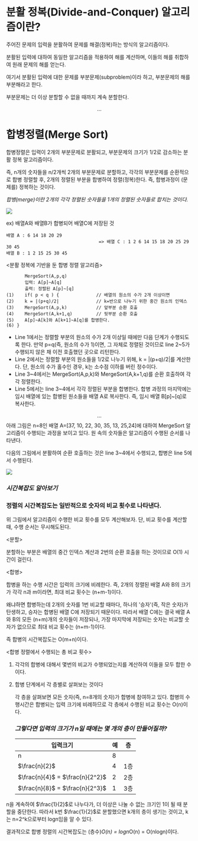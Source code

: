# 분활 정복(Divide-and-Conquer) 알고리즘이란?
주어진 문제의 입력을 분활하여 문제를 해결(정복)하는 방식의 알고리즘이다.

분활된 입력에 대하여 동일한 알고리즘을 적용하여 해를 계산하며, 이들의 해를 취합하여 원래 문제의 해를 얻는다.

여기서 분활된 입력에 대한 문제를 부분문제(subproblem)이라 하고, 부분문제의 해를 부분해라고 한다.

부분문제는 더 이상 분할할 수 없을 때까지 계속 분할한다.


$$\dots$$ 
# 합병정렬(Merge Sort)
합병정렬은 입력이 2개의 부분문제로 분활되고, 부분문제의 크기가 1/2로 감소하는 분활 정복 알고리즘이다.

즉, n개의 숫자들을 n/2개씩 2개의 부분문제로 분할하고, 각각의 부분문제를 순환적으로 합병 정렬할 후, 2개의 정렬된 부분을 합병하여 정렬(정복)한다. 즉, 합병과정이 (문제를) 정복하는 것이다.

*합병(merge)이란 2개의 각각 정렬된 숫자들을 1개의 정렬된 숫자들로 합치는 것이다.*

![](https://postfiles.pstatic.net/MjAyMjAyMTBfMTcx/MDAxNjQ0NDcyNDI2OTQ5.-tTCQJ9shLYipEBlsG2-95phLvN0Kpjus-X4tBq1IYog.yKw5lRPNn2lHCp40Gj6R3Dr61Bc25yZg8BNTAwZkBAwg.GIF.agn710/mergeSortAlgorithm.gif?type=w966)

ex) 배열A와 배열B가 합병되어 배열C에 저장된 것

    배열 A : 6 14 18 20 29
                                       => 배열 C : 1 2 6 14 15 18 20 25 29 30 45
    배열 B : 1 2 15 25 30 45

\<분활 정복에 기반을 둔 합병 정렬 알고리즘\>

           MergeSort(A,p,q)
           입력: A[p]~A[q]
           출력: 정렬된 A[p]~[q]
    (1)    if( p < q ) {              // 배열의 원소의 수가 2개 이상이면  
    (2)    k = |(p+q)/2|              // k=반으로 나누기 위한 중간 원소의 인덱스
    (3)    MergeSort(A,p,k)           // 앞부분 순환 호출   
    (4)    MergeSort(A,k+1,q)         // 뒷부분 순환 호출
    (5)    A[p]~A[k]와 A[k+1]~A[q]를 합병한다.
    (6) }

* Line 1에서는 정렬할 부분의 원소의 수가 2개 이상일 때에만 다음 단계가 수행되도록 한다. 만약 p=q(즉, 원소의 수가 1)이면, 그 자체로 정렬된 것이므로 line 2~5가 수행되지 않은 채 이전 호출했던 곳으로 리턴한다.
* Line 2에서는 정렬할 부분의 원소들을 1/2로 나누기 위해, k = |(p+q)/2|를 계산한다. 단, 원소의 수가 홀수인 경우, k는 소수점 이하를 버린 정수이다.
* Line 3~4에서는 MergeSort(A,p,k)와 MergeSort(A,k+1,q)를 순환 호출하여 각각 정렬한다.
* Line 5에서는 line 3~4에서 각각 정렬된 부분을 합병한다. 합병 과정의 마지막에는 임시 배열에 있는 합병된 원소들을 배열 A로 복사한다. 즉, 임시 배열 B[p]~[q]로 복사한다.

$$\dots$$ 
아래 그림은 n=8인 배열 A=[37, 10, 22, 30, 35, 13, 25,24]에 대하여 MergeSort 알고리즘이 수행되는 과정을 보이고 있다. 원 속의 숫자들은 알고리즘이 수행된 순서를 나타낸다.

다음의 그림에서 분활하여 순환 호출하는 것은 line 3~4에서 수행되고, 합병은 line 5에서 수행된다.


![](https://search.pstatic.net/common/?src=http%3A%2F%2Fblogfiles.naver.net%2FMjAyMDA3MzBfOTAg%2FMDAxNTk2MDcxMTY3Mzkw.HBZBJDLMu2fM7CcS_jBAbfI8mmHSaMZDzGp75iKUTHog.Y5exv5QkBOV_2V1B6zORlBjX_OCPIpnptnD89FF3cr8g.PNG.wongoni%2F%25C4%25B8%25C3%25B3.PNG&type=sc960_832)


### *시간복잡도 알아보기*
### 정렬의 시간복잡도는 일반적으로 숫자의 비교 횟수로 나타낸다.
위 그림에서 알고리즘이 수행한 비교 횟수를 모두 계산해보자. 단, 비교 횟수를 계산할 때, 수행 순서는 무시해도된다.

\<분할\>

분할하는 부분은 배열의 중간 인덱스 계산과 2번의 순환 호출을 하는 것이므로 O(1) 시간이 걸린다.

\<합병\>

합병을 하는 수행 시간은 입력의 크기에 비례한다. 즉, 2개의 정렬된 배열 A와 B의 크기가 각각 n과 m이라면, 최대 비교 횟수는 (n+m-1)이다. 

왜냐하면 합병하는데 2개의 숫자를 1번 비교할 때마다, 하나의 '승자'(즉, 작은 숫자)가 탄생하고, 승자는 합병된 배열 C에 저장되기 때문이다. 따라서 배열 C에는 결국 배열 A와 B의 모든 (n+m)개의 숫자들이 저장되나, 가장 마지막에 저장되는 숫자는 비교할 숫자가 없으므로 최대 비교 횟수는 (n+m-1)이다. 

즉 합병의 시간복잡도는 O(m+n)이다.

\<합병 정렬에서 수행되는 총 비교 횟수\>

1. 각각의 합병에 대해서 몇번의 비교가 수행되었는지를 계산하여 이들을 모두 합한 수이다.
2. 합병 단계에서 각 층별로 살펴보는 것이다
    
    각 층을 살펴보면 모든 숫자(즉, n=8개의 숫자)가 합병에 참여하고 있다.
    합병의 수행시간은 합병되는 입력 크기에 비례하므로 각 층에서 수행된 비교 횟수는 O(n)이다.

    ### *그렇다면 입력의 크기가 n일 때에는 몇 개의 층이 만들어질까?*

    |입력크기|예|층| 
    |---|---|---|
    |n|  8 |   |   |  
    | $\frac{n}{2}$ |  4 | 1층 |    
    | $\frac{n}{4}$ = $\frac{n}{2^2}$| 2  |  2층 |     
    | $\frac{n}{8}$ = $\frac{n}{2^3}$| 1 | 3층 |

n을 계속하여 $\frac{1}{2}$로 나누다가, 더 이상은 나눌 수 없는 크기인 1이 될 때 분할을 중단한다. 따라서 k번 $\frac{1}{2}$로 분할했으면 k개의 층이 생기는 것이고, k는 n=2^k으로부터 logn임을 알 수 있다.

결과적으로 합병 정렬의 시간복잡도는 (층수)*O(n) = logn*O(n) = O(nlogn)이다.
